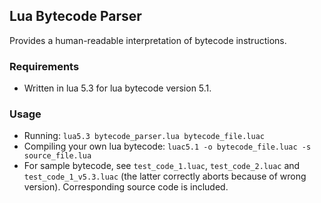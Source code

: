 ## Lua Bytecode Parser

Provides a human-readable interpretation of bytecode instructions.

### Requirements
- Written in lua 5.3 for lua bytecode version 5.1.

### Usage
- Running: `lua5.3 bytecode_parser.lua bytecode_file.luac`
- Compiling your own lua bytecode: `luac5.1 -o bytecode_file.luac -s source_file.lua`
- For sample bytecode, see `test_code_1.luac`, `test_code_2.luac` and `test_code_1_v5.3.luac` (the latter correctly aborts because of wrong version). Corresponding source code is included.
